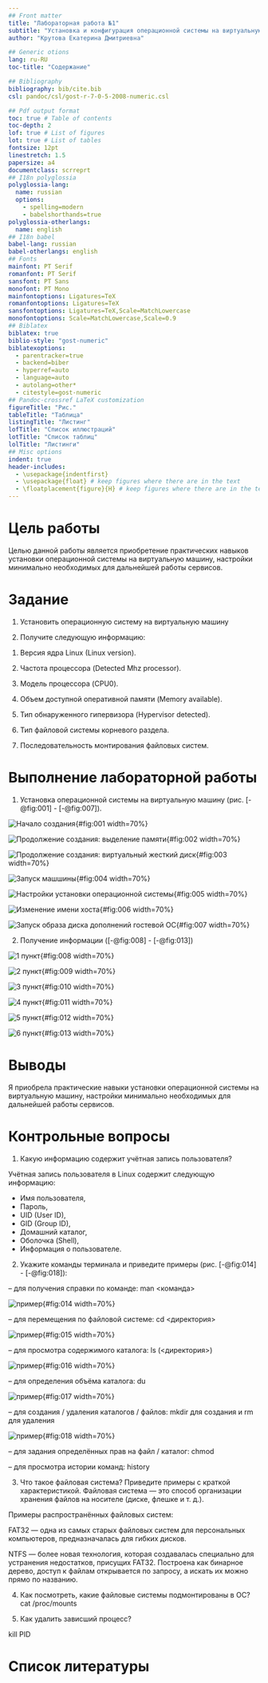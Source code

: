 ```yaml
---
## Front matter
title: "Лабораторная работа №1"
subtitle: "Установка и конфигурация операционной системы на виртуальную машину"
author: "Крутова Екатерина Дмитриевна"

## Generic otions
lang: ru-RU
toc-title: "Содержание"

## Bibliography
bibliography: bib/cite.bib
csl: pandoc/csl/gost-r-7-0-5-2008-numeric.csl

## Pdf output format
toc: true # Table of contents
toc-depth: 2
lof: true # List of figures
lot: true # List of tables
fontsize: 12pt
linestretch: 1.5
papersize: a4
documentclass: scrreprt
## I18n polyglossia
polyglossia-lang:
  name: russian
  options:
	- spelling=modern
	- babelshorthands=true
polyglossia-otherlangs:
  name: english
## I18n babel
babel-lang: russian
babel-otherlangs: english
## Fonts
mainfont: PT Serif
romanfont: PT Serif
sansfont: PT Sans
monofont: PT Mono
mainfontoptions: Ligatures=TeX
romanfontoptions: Ligatures=TeX
sansfontoptions: Ligatures=TeX,Scale=MatchLowercase
monofontoptions: Scale=MatchLowercase,Scale=0.9
## Biblatex
biblatex: true
biblio-style: "gost-numeric"
biblatexoptions:
  - parentracker=true
  - backend=biber
  - hyperref=auto
  - language=auto
  - autolang=other*
  - citestyle=gost-numeric
## Pandoc-crossref LaTeX customization
figureTitle: "Рис."
tableTitle: "Таблица"
listingTitle: "Листинг"
lofTitle: "Список иллюстраций"
lotTitle: "Список таблиц"
lolTitle: "Листинги"
## Misc options
indent: true
header-includes:
  - \usepackage{indentfirst}
  - \usepackage{float} # keep figures where there are in the text
  - \floatplacement{figure}{H} # keep figures where there are in the text
---
```


# Цель работы

Целью данной работы является приобретение практических навыков
установки операционной системы на виртуальную машину, настройки минимально необходимых для дальнейшей работы сервисов.

# Задание

1. Установить операционную систему на виртуальную машину

2. Получите следующую информацию:

1) Версия ядра Linux (Linux version).

2) Частота процессора (Detected Mhz processor).

3) Модель процессора (CPU0).

4) Объем доступной оперативной памяти (Memory available).

5) Тип обнаруженного гипервизора (Hypervisor detected).

6) Тип файловой системы корневого раздела.

7) Последовательность монтирования файловых систем.

# Выполнение лабораторной работы

1. Установка операционной системы на виртуальную машину (рис. [-@fig:001] - [-@fig:007]).

![Начало создания](image/Screenshot_1.jpg){#fig:001 width=70%}

![Продолжение создания: выделение памяти](image/Screenshot_2.jpg){#fig:002 width=70%}

![Продолжение создания: виртуальный жесткий диск](image/Screenshot_3.jpg){#fig:003 width=70%}

![Запуск машшины](image/Screenshot_4.jpg){#fig:004 width=70%}

![Настройки установки операционной системы](image/Screenshot_5.jpg){#fig:005 width=70%}

![Изменение имени хоста](image/Screenshot_6.jpg){#fig:006 width=70%}

![Запуск образа диска дополнений гостевой ОС](image/Screenshot_7.jpg){#fig:007 width=70%}

2. Получение информации ([-@fig:008] - [-@fig:013])

![1 пункт](image/Screenshot_8.jpg){#fig:008 width=70%}

![2 пункт](image/Screenshot_9.jpg){#fig:009 width=70%}

![3 пункт](image/Screenshot_10.jpg){#fig:010 width=70%}

![4 пункт](image/Screenshot_11.jpg){#fig:011 width=70%}

![5 пункт](image/Screenshot_12.jpg){#fig:012 width=70%}

![6 пункт](image/Screenshot_13.jpg){#fig:013 width=70%}

# Выводы

Я приобрела практические навыки установки операционной системы на виртуальную машину, настройки минимально необходимых для дальнейшей работы сервисов.

# Контрольные вопросы

1. Какую информацию содержит учётная запись пользователя?

Учётная запись пользователя в Linux содержит следующую информацию:

- Имя пользователя,
- Пароль,
- UID (User ID),
- GID (Group ID),
- Домашний каталог,
- Оболочка (Shell),
- Информация о пользователе.

2. Укажите команды терминала и приведите примеры (рис. [-@fig:014] - [-@fig:018]):

– для получения справки по команде:
man <команда>

![пример](image/Screenshot_14.jpg){#fig:014 width=70%}

– для перемещения по файловой системе:
cd <директория>

![пример](image/Screenshot_15.jpg){#fig:015 width=70%}

– для просмотра содержимого каталога:
ls (<директория>)

![пример](image/Screenshot_16.jpg){#fig:016 width=70%}

– для определения объёма каталога:
du

![пример](image/Screenshot_17.jpg){#fig:017 width=70%}

– для создания / удаления каталогов / файлов:
mkdir для создания и rm для удаления

![пример](image/Screenshot_18.jpg){#fig:018 width=70%}

– для задания определённых прав на файл / каталог:
chmod

– для просмотра истории команд:
history

3. Что такое файловая система? Приведите примеры с краткой характеристикой.
Файловая система — это способ организации хранения файлов на носителе (диске, флешке и т. д.).

Примеры распространённых файловых систем:

FAT32 — одна из самых старых файловых систем для персональных компьютеров, предназначалась для гибких дисков.

NTFS — более новая технология, которая создавалась специально для устранения недостатков, присущих FAT32. Построена как бинарное дерево, доступ к файлам открывается по запросу, а искать их можно прямо по названию.

4. Как посмотреть, какие файловые системы подмонтированы в ОС?
cat /proc/mounts

5. Как удалить зависший процесс?

kill PID

# Список литературы
